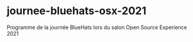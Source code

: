 # journee-bluehats-osx-2021
Programme de la journée BlueHats lors du salon Open Source Experience 2021
